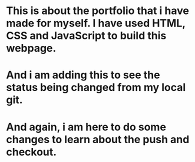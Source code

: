 # This is about the portfolio that i have made for myself. I have used HTML, CSS and JavaScript to build this webpage.
# And i am adding this to see the status being changed from my local git.
# And again, i am here to do some changes to learn about the push and checkout.
